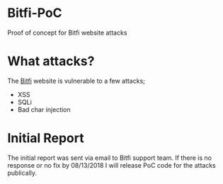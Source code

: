 # Bitfi-PoC
Proof of concept for Bitfi website attacks


# What attacks?

The [Bitfi](https://bitfi.com) website is vulnerable to a few attacks;

 - XSS
 - SQLi
 - Bad char injection

# Initial Report

The initial report was sent via email to Bitfi support team. If there is no response or no fix by 08/13/2018 I will release PoC code for the attacks publically.
